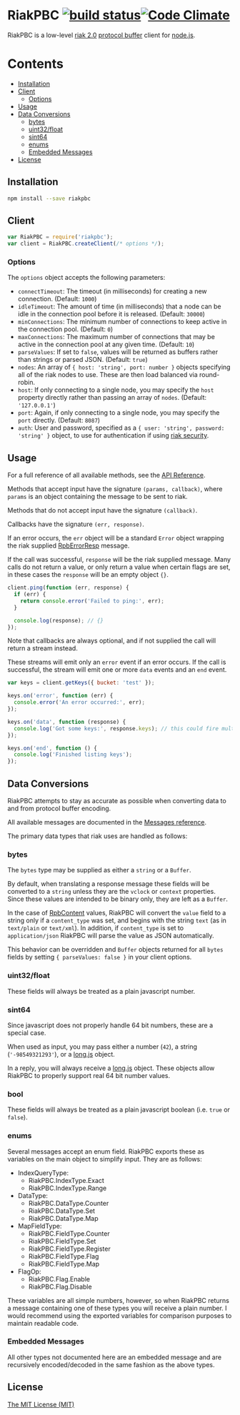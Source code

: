 # RiakPBC [![build status](http://img.shields.io/travis/nlf/riakpbc/master.svg?style=flat-square)](http://travis-ci.org/nlf/riakpbc)[![Code Climate](http://img.shields.io/codeclimate/github/nlf/riakpbc.svg?style=flat-square)](https://codeclimate.com/github/nlf/riakpbc)

RiakPBC is a low-level [riak 2.0](http://basho.com/riak) [protocol buffer](https://developers.google.com/protocol-buffers/docs/overview) client for [node.js](http://nodejs.org/).

# Contents
- [Installation](#installation)
- [Client](#client)
  - [Options](#options)
- [Usage](#usage)
- [Data Conversions](#data-conversions)
  - [bytes](#bytes)
  - [uint32/float](#uint32float)
  - [sint64](#sint64)
  - [enums](#enums)
  - [Embedded Messages](#embedded-messages)
- [License](#license)


## Installation

```bash
npm install --save riakpbc
```

## Client

```javascript
var RiakPBC = require('riakpbc');
var client = RiakPBC.createClient(/* options */);
```

### Options

The `options` object accepts the following parameters:

- `connectTimeout`: The timeout (in milliseconds) for creating a new connection. (Default: `1000`)
- `idleTimeout`: The amount of time (in milliseconds) that a node can be idle in the connection pool before it is released. (Default: `30000`)
- `minConnections`: The minimum number of connections to keep active in the connection pool. (Default: `0`)
- `maxConnections`: The maximum number of connections that may be active in the connection pool at any given time. (Default: `10`)
- `parseValues`: If set to `false`, values will be returned as buffers rather than strings or parsed JSON. (Default: `true`)
- `nodes`: An array of `{ host: 'string', port: number }` objects specifying all of the riak nodes to use. These are then load balanced via round-robin.
- `host`: If only connecting to a single node, you may specify the `host` property directly rather than passing an array of `nodes`. (Default: `'127.0.0.1'`)
- `port`: Again, if only connecting to a single node, you may specify the `port` directly. (Default: `8087`)
- `auth`: User and password, specified as a `{ user: 'string', password: 'string' }` object, to use for authentication if using [riak security](http://docs.basho.com/riak/latest/ops/running/authz/).

## Usage

For a full reference of all available methods, see the [API Reference](doc/API.md).

Methods that accept input have the signature `(params, callback)`, where `params` is an object containing the message to be sent to riak.

Methods that do not accept input have the signature `(callback)`.

Callbacks have the signature `(err, response)`.

If an error occurs, the `err` object will be a standard `Error` object wrapping the riak supplied [RpbErrorResp](doc/Messages.md#rpberrorresp) message.

If the call was successful, `response` will be the riak supplied message. Many calls do not return a value, or only return a value when certain flags are set, in these cases the `response` will be an empty object `{}`.

```javascript
client.ping(function (err, response) {
  if (err) {
    return console.error('Failed to ping:', err);
  }

  console.log(response); // {}
});
```

Note that callbacks are always optional, and if not supplied the call will return a stream instead.

These streams will emit only an `error` event if an error occurs. If the call is successful, the stream will emit one or more `data` events and an `end` event.
```javascript
var keys = client.getKeys({ bucket: 'test' });

keys.on('error', function (err) {
  console.error('An error occurred:', err);
});

keys.on('data', function (response) {
  console.log('Got some keys:', response.keys); // this could fire multiple times
});

keys.on('end', function () {
  console.log('Finished listing keys');
});
```

## Data Conversions

RiakPBC attempts to stay as accurate as possible when converting data to and from protocol buffer encoding.

All available messages are documented in the [Messages reference](doc/Messages.md).

The primary data types that riak uses are handled as follows:

### bytes

The `bytes` type may be supplied as either a `string` or a `Buffer`.

By default, when translating a response message these fields will be converted to a `string` unless they are the `vclock` or `context` properties. Since these values are intended to be binary only, they are left as a `Buffer`.

In the case of [RpbContent](doc/Messages.md#rpbcontent) values, RiakPBC will convert the `value` field to a string only if a `content_type` was set, and begins with the string `text` (as in `text/plain` or `text/xml`). In addition, if `content_type` is set to `application/json` RiakPBC will parse the value as JSON automatically.

This behavior can be overridden and `Buffer` objects returned for all `bytes` fields by setting `{ parseValues: false }` in your client options.

### uint32/float

These fields will always be treated as a plain javascript number.

### sint64

Since javascript does not properly handle 64 bit numbers, these are a special case.

When used as input, you may pass either a number (`42`), a string (`'-98549321293'`), or a [long.js](https://github.com/dcodeIO/Long.js) object.

In a reply, you will always receive a [long.js](https://github.com/dcodeIO/Long.js) object. These objects allow RiakPBC to properly support real 64 bit number values.

### bool

These fields will always be treated as a plain javascript boolean (i.e. `true` or `false`).

### enums

Several messages accept an enum field. RiakPBC exports these as variables on the main object to simplify input. They are as follows:

- IndexQueryType:
  - RiakPBC.IndexType.Exact
  - RiakPBC.IndexType.Range
- DataType:
  - RiakPBC.DataType.Counter
  - RiakPBC.DataType.Set
  - RiakPBC.DataType.Map
- MapFieldType:
  - RiakPBC.FieldType.Counter
  - RiakPBC.FieldType.Set
  - RiakPBC.FieldType.Register
  - RiakPBC.FieldType.Flag
  - RiakPBC.FieldType.Map
- FlagOp:
  - RiakPBC.Flag.Enable
  - RiakPBC.Flag.Disable

These variables are all simple numbers, however, so when RiakPBC returns a message containing one of these types you will receive a plain number. I would recommend using the exported variables for comparison purposes to maintain readable code.

### Embedded Messages

All other types not documented here are an embedded message and are recursively encoded/decoded in the same fashion as the above types.

## License

[The MIT License (MIT)](https://raw.githubusercontent.com/nlf/riakpbc/master/LICENSE)
